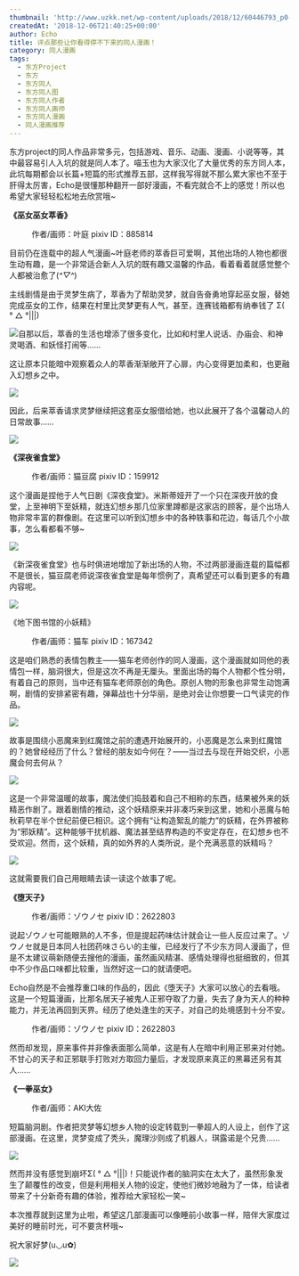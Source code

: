 ```yaml
---
thumbnail: 'http://www.uzkk.net/wp-content/uploads/2018/12/60446793_p0-825x510.jpg'
createdAt: '2018-12-06T21:40:25+00:00'
author: Echo
title: 评点那些让你看得停不下来的同人漫画！
category: 同人漫画
tags:
  - 东方Project
  - 东方
  - 东方同人
  - 东方同人图
  - 东方同人作者
  - 东方同人画师
  - 东方同人漫画
  - 同人漫画推荐
---
```


东方project的同人作品非常多元，包括游戏、音乐、动画、漫画、小说等等，其中最容易引人入坑的就是同人本了。喵玉也为大家汉化了大量优秀的东方同人本，此坑每期都会以长篇+短篇的形式推荐五部，这样我写得就不那么累大家也不至于肝得太厉害，Echo是很懂那种翻开一部好漫画，不看完就合不上的感觉！所以也希望大家轻轻松松地去欣赏哦~

**《巫女巫女萃香》**

<figure>
  <img src="http://www.uzkk.net/wp-content/uploads/2018/12/60446793_p0-719x1024.jpg" alt=""/>
  <figcaption>作者/画师：叶庭
pixiv ID：885814</figcaption>
</figure>

目前仍在连载中的超人气漫画~叶庭老师的萃香巨可爱啊，其他出场的人物也都很生动有趣，是一个非常适合新人入坑的既有趣又温馨的作品，看着看着就感觉整个人都被治愈了(*^▽^*)

主线剧情是由于灵梦生病了，萃香为了帮助灵梦，就自告奋勇地穿起巫女服，替她完成巫女的工作，结果在村里比灵梦更有人气，甚至，连赛钱箱都有纳奉钱了 Σ( ° △ °|||)

![](http://www.uzkk.net/wp-content/uploads/2018/12/20180629182159-527x1024.jpg)自那以后，萃香的生活也增添了很多变化，比如和村里人说话、办庙会、和神灵喝酒、和妖怪打闹等……

这让原本只能暗中观察着众人的萃香渐渐敞开了心扉，内心变得更加柔和，也更融入幻想乡之中。

![](http://www.uzkk.net/wp-content/uploads/2018/12/20180629183227-696x1024.png)

因此，后来萃香请求灵梦继续把这套巫女服借给她，也以此展开了各个温馨动人的日常故事……

![](http://www.uzkk.net/wp-content/uploads/2018/12/23867924_p0-1024x977.jpg)

**《深夜雀食堂》**

<figure>
  <img src="http://www.uzkk.net/wp-content/uploads/2018/12/13696727_p0.jpg" alt=""/>
  <figcaption>作者/画师：猫豆腐
pixiv ID：159912</figcaption>
</figure>

这个漫画是捏他于人气日剧《深夜食堂》。米斯蒂娅开了一个只在深夜开放的食堂，上至神明下至妖精，就连幻想乡那几位家里蹲都是这家店的顾客，是个出场人物非常丰富的群像剧。在这里可以听到幻想乡中的各种轶事和花边，每话几个小故事，怎么看都看不够~

![](http://www.uzkk.net/wp-content/uploads/2018/12/20180630102926-719x1024.png)

《新深夜雀食堂》也与时俱进地增加了新出场的人物，不过两部漫画连载的篇幅都不是很长，猫豆腐老师说深夜雀食堂是每年惯例了，真希望还可以看到更多的有趣内容呢。

![](http://www.uzkk.net/wp-content/uploads/2018/12/20972806_p0.jpg)

《地下图书馆的小妖精》

<figure>
  <img src="http://www.uzkk.net/wp-content/uploads/2018/12/51332159_p0.jpg" alt=""/>
  <figcaption>作者/画师：猫车
pixiv ID：167342</figcaption>
</figure>

这是咱们熟悉的表情包教主——猫车老师创作的同人漫画，这个漫画就如同他的表情包一样，脑洞很大，但是这次不再是无厘头。里面出场的每个人物都个性分明，有着自己的原则，当中还有猫车老师原创的角色。原创人物的形象也非常生动饱满啊，剧情的安排紧密有趣，弹幕战也十分华丽，是绝对会让你想要一口气读完的作品。

![](http://www.uzkk.net/wp-content/uploads/2018/12/20180630120447-768x1024.png)

故事是围绕小恶魔来到红魔馆之前的遭遇开始展开的，小恶魔是怎么来到红魔馆的？她曾经经历了什么？曾经的朋友如今何在？——当过去与现在开始交织，小恶魔会何去何从？

![](http://www.uzkk.net/wp-content/uploads/2018/12/20180630120451-768x1024.png)

这是一个非常温暖的故事，魔法使们捣鼓着和自己不相称的东西，结果被外来的妖精恶作剧了。跟着剧情的推动，这个妖精原来并非凑巧来到这里，她和小恶魔与帕秋莉早在半个世纪前便已相识。这个拥有“让构造絮乱的能力”的妖精，在外界被称为“邪妖精”。这种能够干扰机器、魔法甚至结界构造的不安定存在，在幻想乡也不受欢迎。然而，这个妖精，真的如外界的人类所说，是个充满恶意的妖精吗？

![](http://www.uzkk.net/wp-content/uploads/2018/12/20180630120645-701x1024.png)

这就需要我们自己用眼睛去读一读这个故事了呢。

**《堕天子》**

<figure>
  <img src="http://www.uzkk.net/wp-content/uploads/2018/12/47179547_p0.jpg" alt=""/>
  <figcaption>作者/画师：ゾウノセ
pixiv ID：2622803</figcaption>
</figure>

说起ゾウノセ可能眼熟的人不多，但是提起药味估计就会让一些人反应过来了。ゾウノセ就是日本同人社团药味さらい的主催，已经发行了不少东方同人漫画了，但是不太建议萌新随便去搜他的漫画，虽然画风精湛、感情处理得也挺细致的，但其中不少作品口味都比较重，当然好这一口的就请便吧。

Echo自然是不会推荐重口味的作品的，因此《堕天子》大家可以放心的去看哦。这是一个短篇漫画，比那名居天子被鬼人正邪夺取了力量，失去了身为天人的种种能力，并无法再回到天界。经历了绝处逢生的天子，对自己的处境感到十分不安。

<figure>
  <img src="http://www.uzkk.net/wp-content/uploads/2018/12/20180630104222-701x1024.png" alt=""/>
  <figcaption>作者/画师：ゾウノセ
pixiv ID：2622803</figcaption>
</figure>

然而却发现，原来事件并非像表面那么简单，这是有人在暗中利用正邪来对付她。不甘心的天子和正邪联手打败对方取回力量后，才发现原来真正的黑幕还另有其人……

**《一拳巫女》**

<figure>
  <img src="http://www.uzkk.net/wp-content/uploads/2018/12/20180630104908-726x1024.png" alt=""/>
  <figcaption>作者/画师：AKI大佐</figcaption>
</figure>

短篇脑洞剧。作者把灵梦等幻想乡人物的设定转载到一拳超人的人设上，创作了这部漫画。在这里，灵梦变成了秃头，魔理沙则成了机器人，琪露诺是个兄贵……

![](http://www.uzkk.net/wp-content/uploads/2018/12/20180630104902-738x1024.png)

然而并没有感觉到崩坏Σ( ° △ °|||)！只能说作者的脑洞实在太大了，虽然形象发生了颠覆性的改变，但是利用相关人物的设定，使他们微妙地融为了一体，给读者带来了十分新奇有趣的体验，推荐给大家轻松一笑~

本次推荐就到这里为止啦，希望这几部漫画可以像睡前小故事一样，陪伴大家度过美好的睡前时光，可不要贪杯哦~

祝大家好梦(u◡u✿)

![](http://www.uzkk.net/wp-content/uploads/2018/12/20180705101821-300x300.jpg)
